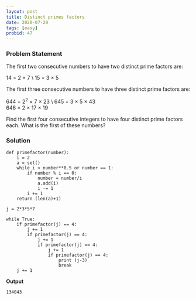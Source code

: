 ```yaml
---
layout: post
title: Distinct primes factors
date: 2020-07-20 
tags: [easy]
probid: 47
---
```



### Problem Statement

The first two consecutive numbers to have two distinct prime factors are:

14 = 2 × 7 \\
15 = 3 × 5 

The first three consecutive numbers to have three distinct prime factors are:

644 = 2<sup>2</sup> × 7 × 23 \\
645 = 3 × 5 × 43 <br> 
646 = 2 × 17 × 19 <br>

Find the first four consecutive integers to have four distinct prime factors each. What is the first of these numbers?


### Solution

```
def primefactor(number):
    i = 2
    a = set()
    while i < number**0.5 or number == 1:
        if number % i == 0:
            number = number/i
            a.add(i)
            i -= 1
        i += 1
    return (len(a)+1)

j = 2*3*5*7

while True:
    if primefactor(j) == 4:
        j += 1
        if primefactor(j) == 4:
            j += 1
            if primefactor(j) == 4:
                j += 1
                if primefactor(j) == 4:
                    print (j-3)
                    break
    j += 1
```

**Output**

```
134043
```
